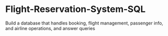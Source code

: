 # Flight-Reservation-System-SQL
Build a database that handles booking, flight management, passenger info, and airline operations, and answer queries
